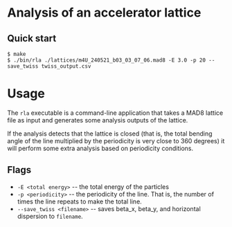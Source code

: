# Analysis of an accelerator lattice

## Quick start
```console
$ make
$ ./bin/rla ./lattices/m4U_240521_b03_03_07_06.mad8 -E 3.0 -p 20 --save_twiss twiss_output.csv
```
# Usage
The `rla` executable is a command-line application that takes a MAD8 lattice file as input and generates some analysis outputs of the lattice.

If the analysis detects that the lattice is closed (that is, the total bending angle of the line multiplied by the periodicity is very close to 360 degrees)
it will perform some extra analysis based on periodicity conditions.

## Flags
- `-E <total energy>` -- the total energy of the particles
- `-p <periodicity>` -- the periodicity of the line. That is, the number of times the line repeats to make the total line.
- `--save_twiss <filename>` -- saves beta_x, beta_y, and horizontal dispersion to `filename`.
